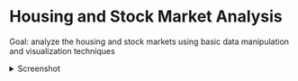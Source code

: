 # Housing and Stock Market Analysis
Goal: analyze the housing and stock markets using basic data manipulation and visualization techniques

<details>
<summary>Screenshot</summary>
<br>
<img width="1207" alt="Screen Shot 2022-10-17 at 11 56 47 PM" src="https://user-images.githubusercontent.com/93296008/196357952-2ae6e949-c8dd-49d9-85ef-ffb66e2ebc86.png">
</details>
